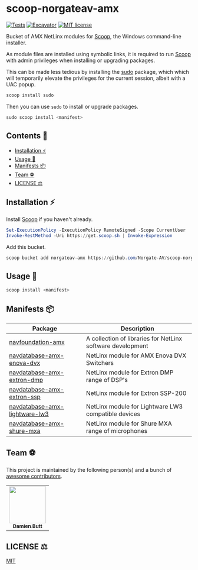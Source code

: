 # scoop-norgateav-amx

[![Tests](https://github.com/Norgate-AV/scoop-norgateav-amx/actions/workflows/ci.yml/badge.svg)](https://github.com/Norgate-AV/scoop-norgateav-amx/actions/workflows/ci.yml)
[![Excavator](https://github.com/Norgate-AV/scoop-norgateav-amx/actions/workflows/excavator.yml/badge.svg)](https://github.com/Norgate-AV/scoop-norgateav-amx/actions/workflows/excavator.yml)
[![MIT license](https://img.shields.io/badge/License-MIT-blue.svg)](LICENSE)

Bucket of AMX NetLinx modules for [Scoop](https://scoop.sh), the Windows command-line installer.

As module files are installed using symbolic links, it is required to run [Scoop](https://scoop.sh) with admin privileges when installing or upgrading packages.

This can be made less tedious by installing the [sudo](https://github.com/ScoopInstaller/Main/blob/master/bucket/sudo.json) package, which which will temporarily elevate the privileges for the current session, albeit with a UAC popup.

```powershell
scoop install sudo
```

Then you can use `sudo` to install or upgrade packages.

```powershell
sudo scoop install <manifest>
```

## Contents :book:

-   [Installation :zap:](#installation-zap)
-   [Usage :rocket:](#usage-rocket)
-   [Manifests :package:](#manifests-package)
-   [Team :soccer:](#team-soccer)
-   [LICENSE :balance_scale:](#license-balance_scale)

## Installation :zap:

Install [Scoop](https://scoop.sh) if you haven't already.

```powershell
Set-ExecutionPolicy -ExecutionPolicy RemoteSigned -Scope CurrentUser
Invoke-RestMethod -Uri https://get.scoop.sh | Invoke-Expression
```

Add this bucket.

```powershell
scoop bucket add norgateav-amx https://github.com/Norgate-AV/scoop-norgateav-amx
```

## Usage :rocket:

```powershell
scoop install <manifest>
```

## Manifests :package:

<!-- MANIFEST-TABLE:START - Do not remove or modify this section -->

| Package                                                                                     | Description                                                |
| ------------------------------------------------------------------------------------------- | ---------------------------------------------------------- |
| [navfoundation-amx](https://github.com/Norgate-AV/NAVFoundation.Amx)                        | A collection of libraries for NetLinx software development |
| [navdatabase-amx-enova-dvx](https://github.com/Norgate-AV/NAVDatabase.Amx.EnovaDVX)         | NetLinx module for AMX Enova DVX Switchers                 |
| [navdatabase-amx-extron-dmp](https://github.com/Norgate-AV/NAVDatabase.Amx.ExtronDMP)       | NetLinx module for Extron DMP range of DSP's               |
| [navdatabase-amx-extron-ssp](https://github.com/Norgate-AV/NAVDatabase.Amx.ExtronSSP)       | NetLinx module for Extron SSP-200                          |
| [navdatabase-amx-lightware-lw3](https://github.com/Norgate-AV/NAVDatabase.Amx.LightwareLW3) | NetLinx module for Lightware LW3 compatible devices        |
| [navdatabase-amx-shure-mxa](https://github.com/Norgate-AV/NAVDatabase.Amx.ShureMXA)         | NetLinx module for Shure MXA range of microphones          |

<!-- MANIFEST-TABLE:END -->

## Team :soccer:

This project is maintained by the following person(s) and a bunch of [awesome contributors](https://github.com/Norgate-AV/scoop-norgateav-av/graphs/contributors).

<table>
  <tr>
    <td align="center"><a href="https://github.com/damienbutt"><img src="https://avatars.githubusercontent.com/damienbutt?v=4?s=100" width="100px;" alt=""/><br /><sub><b>Damien Butt</b></sub></a><br /></td>
  </tr>
</table>

## LICENSE :balance_scale:

[MIT](LICENSE)
